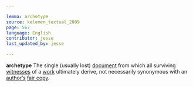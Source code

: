 ```yaml
---

lemma: archetype
source: kelemen_textual_2009
page: 567
language: English
contributor: jesse
last_updated_by: jesse

---
```


**archetype** The single (usually lost) [document](document.html) from which all surviving [witnesses](witness.html) of a [work](work.html) ultimately derive, not necessarily synonymous with an [author‘s](author.html) [fair copy](fairCopy.html).

